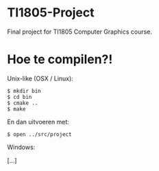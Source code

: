 TI1805-Project
==============

Final project for TI1805 Computer Graphics course.

Hoe te compilen?!
=================

Unix-like (OSX / Linux): 

````
$ mkdir bin
$ cd bin
$ cmake ..
$ make
````

En dan uitvoeren met:
````
$ open ../src/project
````

Windows:

[...]
